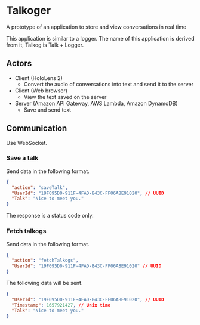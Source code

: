 # Talkoger

A prototype of an application to store and view conversations in real time

This application is similar to a logger. The name of this application is derived from it, Talkog is Talk + Logger.

## Actors

- Client (HoloLens 2)
  - Convert the audio of conversations into text and send it to the server
- Client (Web browser)
  - View the text saved on the server
- Server (Amazon API Gateway, AWS Lambda, Amazon DynamoDB)
  - Save and send text

## Communication

Use WebSocket.

### Save a talk

Send data in the following format.

```json
{
  "action": "saveTalk",
  "UserId": "19F095D0-911F-4FAD-B43C-FF06A8E91020", // UUID
  "Talk": "Nice to meet you."
}
```

The response is a status code only.

### Fetch talkogs

Send data in the following format.

```json
{
  "action": "fetchTalkogs",
  "UserId": "19F095D0-911F-4FAD-B43C-FF06A8E91020" // UUID
}
```

The following data will be sent.

```json
{
  "UserId": "19F095D0-911F-4FAD-B43C-FF06A8E91020", // UUID
  "Timestamp": 1657921427, // Unix time
  "Talk": "Nice to meet you."
}
```
